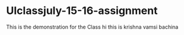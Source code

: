 # UIclassjuly-15-16-assignment
This is the demonstration for the Class
hi this is krishna vamsi bachina